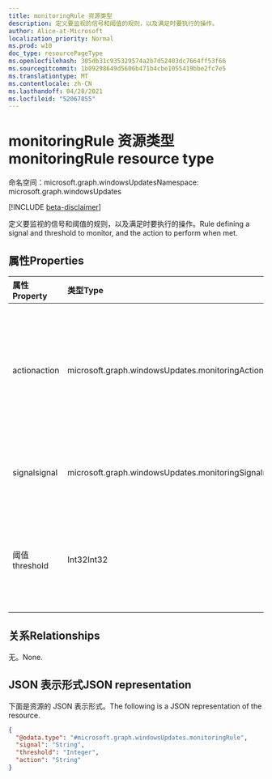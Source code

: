 ```yaml
---
title: monitoringRule 资源类型
description: 定义要监视的信号和阈值的规则，以及满足时要执行的操作。
author: Alice-at-Microsoft
localization_priority: Normal
ms.prod: w10
doc_type: resourcePageType
ms.openlocfilehash: 305db31c935329574a2b7d52403dc7664ff53f66
ms.sourcegitcommit: 1b09298649d5606b471b4cbe1055419bbe2fc7e5
ms.translationtype: MT
ms.contentlocale: zh-CN
ms.lasthandoff: 04/28/2021
ms.locfileid: "52067855"
---
```

# <a name="monitoringrule-resource-type"></a><span data-ttu-id="f05c6-103">monitoringRule 资源类型</span><span class="sxs-lookup"><span data-stu-id="f05c6-103">monitoringRule resource type</span></span>

<span data-ttu-id="f05c6-104">命名空间：microsoft.graph.windowsUpdates</span><span class="sxs-lookup"><span data-stu-id="f05c6-104">Namespace: microsoft.graph.windowsUpdates</span></span>

[!INCLUDE [beta-disclaimer](../../includes/beta-disclaimer.md)]

<span data-ttu-id="f05c6-105">定义要监视的信号和阈值的规则，以及满足时要执行的操作。</span><span class="sxs-lookup"><span data-stu-id="f05c6-105">Rule defining a signal and threshold to monitor, and the action to perform when met.</span></span>

## <a name="properties"></a><span data-ttu-id="f05c6-106">属性</span><span class="sxs-lookup"><span data-stu-id="f05c6-106">Properties</span></span>
|<span data-ttu-id="f05c6-107">属性</span><span class="sxs-lookup"><span data-stu-id="f05c6-107">Property</span></span>|<span data-ttu-id="f05c6-108">类型</span><span class="sxs-lookup"><span data-stu-id="f05c6-108">Type</span></span>|<span data-ttu-id="f05c6-109">说明</span><span class="sxs-lookup"><span data-stu-id="f05c6-109">Description</span></span>|
|:---|:---|:---|
|<span data-ttu-id="f05c6-110">action</span><span class="sxs-lookup"><span data-stu-id="f05c6-110">action</span></span>|<span data-ttu-id="f05c6-111">microsoft.graph.windowsUpdates.monitoringAction</span><span class="sxs-lookup"><span data-stu-id="f05c6-111">microsoft.graph.windowsUpdates.monitoringAction</span></span>|    <span data-ttu-id="f05c6-112">达到给定信号的阈值时触发的操作。</span><span class="sxs-lookup"><span data-stu-id="f05c6-112">The action triggered when the threshold for the given signal is met.</span></span> <span data-ttu-id="f05c6-113">可取值为：`alertError`、`pauseDeployment`。</span><span class="sxs-lookup"><span data-stu-id="f05c6-113">Possible values are: `alertError`, `pauseDeployment`.</span></span>|
|<span data-ttu-id="f05c6-114">signal</span><span class="sxs-lookup"><span data-stu-id="f05c6-114">signal</span></span>|<span data-ttu-id="f05c6-115">microsoft.graph.windowsUpdates.monitoringSignal</span><span class="sxs-lookup"><span data-stu-id="f05c6-115">microsoft.graph.windowsUpdates.monitoringSignal</span></span>|<span data-ttu-id="f05c6-116">要监视的信号。</span><span class="sxs-lookup"><span data-stu-id="f05c6-116">The signal to monitor.</span></span> <span data-ttu-id="f05c6-117">可能的值是 `rollback` ：。</span><span class="sxs-lookup"><span data-stu-id="f05c6-117">Possible values are: `rollback`.</span></span>|
|<span data-ttu-id="f05c6-118">阈值</span><span class="sxs-lookup"><span data-stu-id="f05c6-118">threshold</span></span>|<span data-ttu-id="f05c6-119">Int32</span><span class="sxs-lookup"><span data-stu-id="f05c6-119">Int32</span></span>|<span data-ttu-id="f05c6-120">要触发操作的信号的阈值。</span><span class="sxs-lookup"><span data-stu-id="f05c6-120">The threshold for a signal at which to trigger action.</span></span> <span data-ttu-id="f05c6-121">从 1 到 100 的整数 (包含) 。</span><span class="sxs-lookup"><span data-stu-id="f05c6-121">An integer from 1 to 100 (inclusive).</span></span>|

## <a name="relationships"></a><span data-ttu-id="f05c6-122">关系</span><span class="sxs-lookup"><span data-stu-id="f05c6-122">Relationships</span></span>
<span data-ttu-id="f05c6-123">无。</span><span class="sxs-lookup"><span data-stu-id="f05c6-123">None.</span></span>

## <a name="json-representation"></a><span data-ttu-id="f05c6-124">JSON 表示形式</span><span class="sxs-lookup"><span data-stu-id="f05c6-124">JSON representation</span></span>
<span data-ttu-id="f05c6-125">下面是资源的 JSON 表示形式。</span><span class="sxs-lookup"><span data-stu-id="f05c6-125">The following is a JSON representation of the resource.</span></span>
<!-- {
  "blockType": "resource",
  "@odata.type": "microsoft.graph.windowsUpdates.monitoringRule"
}
-->
``` json
{
  "@odata.type": "#microsoft.graph.windowsUpdates.monitoringRule",
  "signal": "String",
  "threshold": "Integer",
  "action": "String"
}
```


